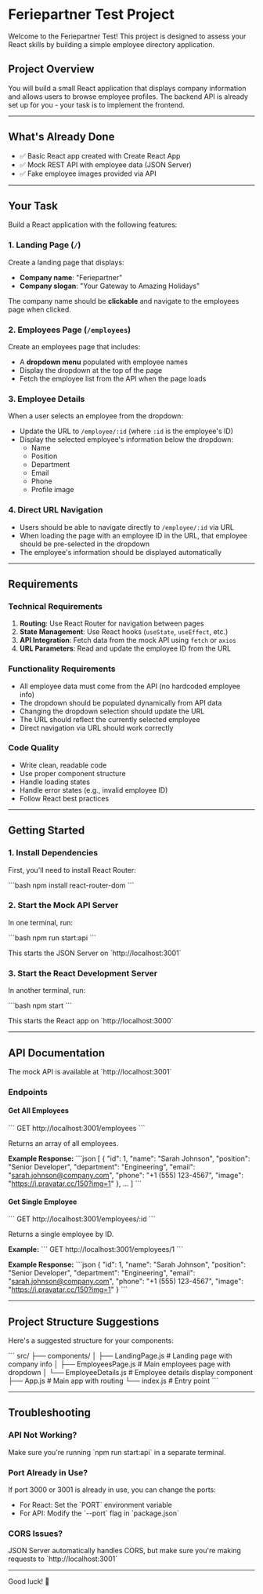# Feriepartner Test Project

Welcome to the Feriepartner Test! This project is designed to assess your React skills by building a simple employee directory application.

## Project Overview

You will build a small React application that displays company information and allows users to browse employee profiles. The backend API is already set up for you - your task is to implement the frontend.

---

## What's Already Done

- ✅ Basic React app created with Create React App
- ✅ Mock REST API with employee data (JSON Server)
- ✅ Fake employee images provided via API

---

## Your Task

Build a React application with the following features:

### 1. Landing Page (`/`)

Create a landing page that displays:
- **Company name**: "Feriepartner"
- **Company slogan**: "Your Gateway to Amazing Holidays"

The company name should be **clickable** and navigate to the employees page when clicked.

### 2. Employees Page (`/employees`)

Create an employees page that includes:
- A **dropdown menu** populated with employee names
- Display the dropdown at the top of the page
- Fetch the employee list from the API when the page loads

### 3. Employee Details

When a user selects an employee from the dropdown:
- Update the URL to `/employee/:id` (where `:id` is the employee's ID)
- Display the selected employee's information below the dropdown:
  - Name
  - Position
  - Department
  - Email
  - Phone
  - Profile image

### 4. Direct URL Navigation

- Users should be able to navigate directly to `/employee/:id` via URL
- When loading the page with an employee ID in the URL, that employee should be pre-selected in the dropdown
- The employee's information should be displayed automatically

---

## Requirements

### Technical Requirements

1. **Routing**: Use React Router for navigation between pages
2. **State Management**: Use React hooks (`useState`, `useEffect`, etc.)
3. **API Integration**: Fetch data from the mock API using `fetch` or `axios`
4. **URL Parameters**: Read and update the employee ID from the URL

### Functionality Requirements

- All employee data must come from the API (no hardcoded employee info)
- The dropdown should be populated dynamically from API data
- Changing the dropdown selection should update the URL
- The URL should reflect the currently selected employee
- Direct navigation via URL should work correctly

### Code Quality

- Write clean, readable code
- Use proper component structure
- Handle loading states
- Handle error states (e.g., invalid employee ID)
- Follow React best practices

---

## Getting Started

### 1. Install Dependencies

First, you'll need to install React Router:

\`\`\`bash
npm install react-router-dom
\`\`\`

### 2. Start the Mock API Server

In one terminal, run:

\`\`\`bash
npm run start:api
\`\`\`

This starts the JSON Server on \`http://localhost:3001\`

### 3. Start the React Development Server

In another terminal, run:

\`\`\`bash
npm start
\`\`\`

This starts the React app on \`http://localhost:3000\`

---

## API Documentation

The mock API is available at \`http://localhost:3001\`

### Endpoints

#### Get All Employees
\`\`\`
GET http://localhost:3001/employees
\`\`\`

Returns an array of all employees.

**Example Response:**
\`\`\`json
[
  {
    "id": 1,
    "name": "Sarah Johnson",
    "position": "Senior Developer",
    "department": "Engineering",
    "email": "sarah.johnson@company.com",
    "phone": "+1 (555) 123-4567",
    "image": "https://i.pravatar.cc/150?img=1"
  },
  ...
]
\`\`\`

#### Get Single Employee
\`\`\`
GET http://localhost:3001/employees/:id
\`\`\`

Returns a single employee by ID.

**Example:**
\`\`\`
GET http://localhost:3001/employees/1
\`\`\`

**Example Response:**
\`\`\`json
{
  "id": 1,
  "name": "Sarah Johnson",
  "position": "Senior Developer",
  "department": "Engineering",
  "email": "sarah.johnson@company.com",
  "phone": "+1 (555) 123-4567",
  "image": "https://i.pravatar.cc/150?img=1"
}
\`\`\`

---

## Project Structure Suggestions

Here's a suggested structure for your components:

\`\`\`
src/
├── components/
│   ├── LandingPage.js      # Landing page with company info
│   ├── EmployeesPage.js    # Main employees page with dropdown
│   └── EmployeeDetails.js  # Employee details display component
├── App.js                  # Main app with routing
└── index.js               # Entry point
\`\`\`

---

## Troubleshooting

### API Not Working?
Make sure you're running \`npm run start:api\` in a separate terminal.

### Port Already in Use?
If port 3000 or 3001 is already in use, you can change the ports:
- For React: Set the \`PORT\` environment variable
- For API: Modify the \`--port\` flag in \`package.json\`

### CORS Issues?
JSON Server automatically handles CORS, but make sure you're making requests to \`http://localhost:3001\`

---

Good luck! 🚀

